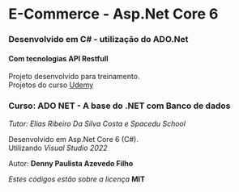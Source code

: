 # E-Commerce - Asp.Net Core 6

### Desenvolvido em C# - utilização do ADO.Net

#### Com tecnologias API Restfull

Projeto desenvolvido para treinamento.  
Projetos do curso [Udemy](https://www.udemy.com/course/ado-net-a-base-do-net-com-banco-de-dados/?kw=ado+.&src=sac&couponCode=JUST4U02223)

### Curso: ADO NET - A base do .NET com Banco de dados

_Tutor: Elias Ribeiro Da Silva Costa e Spacedu School_

Desenvolvido em Asp.Net Core 6 (C#).  
Utilizando _Visual Studio 2022_


Autor: **Denny Paulista Azevedo Filho**

_Estes códigos estão sobre a licença_ **MIT**
